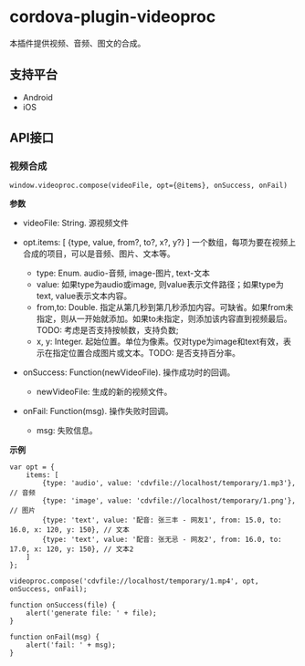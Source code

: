 # cordova-plugin-videoproc

本插件提供视频、音频、图文的合成。

## 支持平台

- Android
- iOS

## API接口

### 视频合成

	window.videoproc.compose(videoFile, opt={@items}, onSuccess, onFail)

**参数**

- videoFile: String. 源视频文件
- opt.items: [ {type, value, from?, to?, x?, y?} ] 一个数组，每项为要在视频上合成的项目，可以是音频、图片、文本等。
	- type: Enum. audio-音频, image-图片, text-文本
	- value: 如果type为audio或image, 则value表示文件路径；如果type为text, value表示文本内容。
	- from,to: Double. 指定从第几秒到第几秒添加内容。可缺省。如果from未指定，则从一开始就添加。如果to未指定，则添加该内容直到视频最后。TODO: 考虑是否支持按帧数，支持负数;
	- x, y: Integer. 起始位置。单位为像素。仅对type为image和text有效，表示在指定位置合成图片或文本。TODO: 是否支持百分率。

- onSuccess: Function(newVideoFile). 操作成功时的回调。
	- newVideoFile: 生成的新的视频文件。

- onFail: Function(msg). 操作失败时回调。
	- msg: 失败信息。


**示例**

	var opt = {
		items: [
			{type: 'audio', value: 'cdvfile://localhost/temporary/1.mp3'}, // 音频
			{type: 'image', value: 'cdvfile://localhost/temporary/1.png'}, // 图片
			{type: 'text', value: '配音: 张三丰 - 网友1', from: 15.0, to: 16.0, x: 120, y: 150}, // 文本
			{type: 'text', value: '配音: 张无忌 - 网友2', from: 16.0, to: 17.0, x: 120, y: 150}, // 文本2
		]
	};

	videoproc.compose('cdvfile://localhost/temporary/1.mp4', opt, onSuccess, onFail);
	
	function onSuccess(file) {
		alert('generate file: ' + file);
	}

	function onFail(msg) {
		alert('fail: ' + msg);
	}
